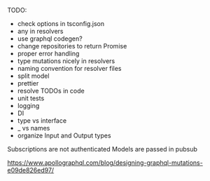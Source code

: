 TODO:
* check options in tsconfig.json
* any in resolvers
* use graphql codegen?
* change repositories to return Promise
* proper error handling
* type mutations nicely in resolvers
* naming convention for resolver files
* split model
* prettier
* resolve TODOs in code
* unit tests
* logging
* DI
* type vs interface
* _ vs names
* organize Input and Output types

Subscriptions are not authenticated
Models are passed in pubsub

https://www.apollographql.com/blog/designing-graphql-mutations-e09de826ed97/
